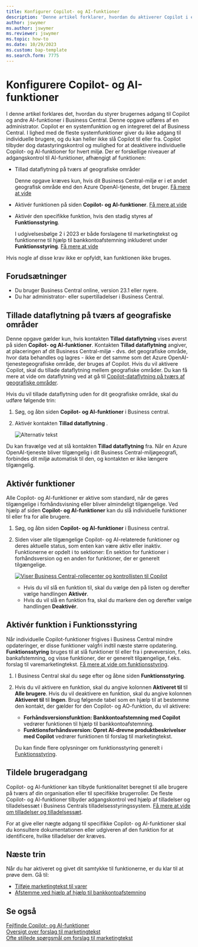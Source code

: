 ```yaml
---
title: Konfigurer Copilot- og AI-funktioner
description: 'Denne artikel forklarer, hvordan du aktiverer Copilot i et miljø.'
author: jswymer
ms.author: jswymer
ms.reviewer: jswymer
ms.topic: how-to
ms.date: 10/29/2023
ms.custom: bap-template
ms.search.form: 7775
---
```


# <a name="configure-copilot-and-ai-capabilities"></a>Konfigurere Copilot- og AI-funktioner

<!--[!INCLUDE[ai-preview](includes/ai-preview.md)]-->

<!--This article explains how you can control the ability to create AI-powered item marketing text with Copilot for your organization. This task is done by an admin. There are two requirements that you must fulfill to make the feature available to users:-->

I denne artikel forklares det, hvordan du styrer brugernes adgang til Copilot og andre AI-funktioner i Business Central. Denne opgave udføres af en administrator. Copilot er en systemfunktion og en integreret del af Business Central. I lighed med de fleste systemfunktioner giver du ikke adgang til individuelle brugere, og du kan heller ikke slå Copilot til eller fra. Copilot tilbyder dog datastyringskontrol og mulighed for at deaktivere individuelle Copilot- og AI-funktioner for hvert miljø. Der er forskellige niveauer af adgangskontrol til AI-funktioner, afhængigt af funktionen:

- Tillad dataflytning på tværs af geografiske områder

  Denne opgave kræves kun, hvis dit Business Central-miljø er i et andet geografisk område end den Azure OpenAI-tjeneste, det bruger. [Få mere at vide](#allow-data-movement-across-geographies)

- Aktivér funktionen på siden **Copilot- og AI-funktioner**. [Få mere at vide](#activate-features)

- Aktivér den specifikke funktion, hvis den stadig styres af **Funktionsstyring**.

  I udgivelsesbølge 2 i 2023 er både forslagene til marketingtekst og funktionerne til hjælp til bankkontoafstemning inkluderet under **Funktionsstyring**. [Få mere at vide](#enable-feature-in-feature-management)

Hvis nogle af disse krav ikke er opfyldt, kan funktionen ikke bruges.

## <a name="prerequisites"></a>Forudsætninger

- Du bruger Business Central online, version 23.1 eller nyere. <!--[preview version](ai-preview-getstarted.md) of Business Central that's enabled for Copilot.-->
- Du har administrator- eller supertilladelser i Business Central.  <!--For more information, go to [Configure AI-powered item marketing text with Copilot](enable-ai.md).-->

## <a name="allow-data-movement-across-geographies"></a>Tillade dataflytning på tværs af geografiske områder

Denne opgave gælder kun, hvis kontakten **Tillad dataflytning** vises øverst på siden **Copilot- og AI-funktioner**. Kontakten **Tillad dataflytning** angiver, at placeringen af dit Business Central-miljø - dvs. det geografiske område, hvor data behandles og lagres - ikke er det samme som det Azure OpenAI-tjenestegeografiske område, der bruges af Copilot. Hvis du vil aktivere Copilot, skal du tillade dataflytning mellem geografiske områder. Du kan få mere at vide om dataflytning ved at gå til [Copilot-dataflytning på tværs af geografiske områder](ai-copilot-data-movement.md). 

Hvis du vil tillade dataflytning uden for dit geografiske område, skal du udføre følgende trin:

1. Søg, og åbn siden **Copilot- og AI-funktioner** i Business central.
1. Aktivér kontakten **Tillad dataflytning** .

   ![![Alternativ tekst](allow-data-movement.png)](allow-data-movement.png)

Du kan fravælge ved at slå kontakten  **Tillad dataflytning** fra. Når en Azure OpenAI-tjeneste bliver tilgængelig i dit Business Central-miljøgeografi, forbindes dit miljø automatisk til den, og kontakten er ikke længere tilgængelig. 


<!--
| Australia, United Kingdom, United States | Within the respective geographical region |
| Europe, France, Germany, Norway, Switzerland  | Sweden or Switzerland |
| Asia Pacific, Brazil, Canada, India, Japan, Singapore, South Africa, South Korea, United Arab Emirates  | United States |-->



<!--Note

If your environment is hosted in North America, Copilot will use an Azure OpenAI endpoint in North America to process your data.
If your environment is hosted in Europe, Copilot will use an Azure OpenAI endpoint in Europe to process your data.
If your environment is hosted anywhere else, Copilot will use an Azure OpenAI endpoint outside of the region in which the environment is hosted.
To opt in 

Copilot and other AI capabilities use Azure OpenAI Service.  and are provided by default to only those customers with environments that have United States as their geography for data processing and storage. While the Azure OpenAI Service is available in multiple geographies including Australia, Canada, United States, France, Japan and UK, Copilot does not follow the same regional rollout schedule.

Meanwhile, customers with environments outside the United States can use Copilot AI features by opting in to share relevant data with the Azure OpenAI Service in United States or Switzerland.

The information in the following table outlines the Azure OpenAI service that's used by the Copilot services based on the geography of their Dynamics 365 environment when they opt-in to share data.-->
## <a name="activate-features"></a>Aktivér funktioner

Alle Copilot- og AI-funktioner er aktive som standard, når de gøres tilgængelige i forhåndsvisning eller bliver almindeligt tilgængelige. Ved hjælp af siden **Copilot- og AI-funktioner** kan du slå individuelle funktioner til eller fra for alle brugere.

1. Søg, og åbn siden **Copilot- og AI-funktioner** i Business central.

1. Siden viser alle tilgængelige Copilot- og AI-relaterede funktioner og deres aktuelle status, som enten kan være aktiv eller inaktiv. Funktionerne er opdelt i to sektioner: En sektion for funktioner i forhåndsversion og en anden for funktioner, der er generelt tilgængelige. 

   [![Viser Business Central-rollecenter og kontrollisten til Copilot](media/copilot-and-ai-capabilties-page.svg)](media/copilot-and-ai-capabilties-page.svg#lightbox)

   - Hvis du vil slå en funktion til, skal du vælge den på listen og derefter vælge handlingen **Aktivér**.
   - Hvis du vil slå en funktion fra, skal du markere den og derefter vælge handlingen **Deaktivér**. 


## <a name="enable-feature-in-feature-management"></a>Aktivér funktion i Funktionsstyring

Når individuelle Copilot-funktioner frigives i Business Central mindre opdateringer, er disse funktioner valgfri indtil næste større opdatering. **Funktionsstyring** bruges til at slå funktioner til eller fra i prøveversion, f.eks. bankafstemning, og visse funktioner, der er generelt tilgængelige, f.eks. forslag til varemarketingtekst. [Få mere at vide om funktionsstyring](/dynamics365/business-central/dev-itpro/administration/feature-management).

1. I Business Central skal du søge efter og åbne siden **Funktionsstyring**.
2. Hvis du vil aktivere en funktion, skal du angive kolonnen **Aktiveret til** til **Alle brugere**. Hvis du vil deaktivere en funktion, skal du angive kolonnen **Aktiveret til** til **Ingen**. Brug følgende tabel som en hjælp til at bestemme den kontakt, der gælder for den Copilot- og AO-funktion, du vil aktivere:

   - **Forhåndsversionsfunktion: Bankkontoafstemning med Copilot** vedrører funktionen til hjælp til bankkontoafstemning.
   - **Funktionsforhåndsversion: Opret AI-drevne produktbeskrivelser med Copilot** vedrører funktionen til forslag til marketingtekst.

   Du kan finde flere oplysninger om funktionsstyring generelt i [Funktionsstyring](/dynamics365/business-central/dev-itpro/administration/feature-management).

## <a name="granting-user-access"></a>Tildele brugeradgang

Copilot- og AI-funktioner kan tilbyde funktionalitet beregnet til alle brugere på tværs af din organisation eller til specifikke brugerroller. De fleste Copilot- og AI-funktioner tilbyder adgangskontrol ved hjælp af tilladelser og tilladelsessæt i Business Centrals tilladelsesstyringssystem. [Få mere at vide om tilladelser og tilladelsessæt](ui-define-granular-permissions.md).

For at give eller nægte adgang til specifikke Copilot- og AI-funktioner skal du konsultere dokumentationen eller udgiveren af ​​den funktion for at identificere, hvilke tilladelser der kræves. 

## <a name="next-steps"></a>Næste trin

Når du har aktiveret og givet dit samtykke til funktionerne, er du klar til at prøve dem. Gå til:

- [Tilføje marketingtekst til varer](item-marketing-text.md) 
- [Afstemme ved hjælp af hjælp til bankkontoafstemning](bank-reconciliation-with-copilot.md) 

## <a name="see-also"></a>Se også

[Fejlfinde Copilot- og AI-funktioner](ai-copilot-troubleshooting.md)  
[Oversigt over forslag til marketingtekst](ai-overview.md)   
[Ofte stillede spørgsmål om forslag til marketingtekst](faqs-marketing-text.md)  
